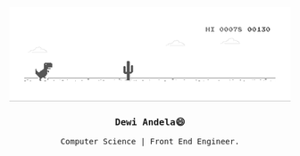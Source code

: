 

![image](https://github.com/dewiandela/dewiandela/blob/master/play.gif)
<h3 align='center'><samp><strong>Dewi Andela</strong>😄</samp></h3> 
<p align='center'> <samp>Computer Science | Front End Engineer.</samp></p>

<br><br>
<p align='center'>

</p>
